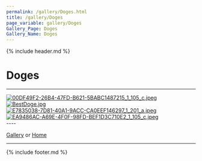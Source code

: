 ```yaml
---
permalink: /gallery/Doges.html
title: /gallery/Doges
page_variable: gallery/Doges
Gallery_Page: Doges
Gallery_Name: Doges
---
```



{% include header.md %}

# Doges

----
<div class="image-container-Doges ImgContainer">
<a href="Doges/resized-00DF49F2-26B4-47FD-B621-5BABC1487215_1_105_c.jpeg" data-fancybox="gallery/Thumbnails/thumbnail-Doges-00DF49F2-26B4-47FD-B621-5BABC1487215_1_105_c.jpeg" data-caption="00DF49F2-26B4-47FD-B621-5BABC1487215_1_105_c.jpeg">
    <img class="image-thumb" src="https://example.pauliver.com/gallery/Thumbnails/thumbnail-Doges-00DF49F2-26B4-47FD-B621-5BABC1487215_1_105_c.jpeg" alt="00DF49F2-26B4-47FD-B621-5BABC1487215_1_105_c.jpeg" />
</a>
<a href="Doges/resized-BestDoge.jpg" data-fancybox="gallery/Thumbnails/thumbnail-Doges-BestDoge.jpg" data-caption="BestDoge.jpg">
    <img class="image-thumb" src="https://example.pauliver.com/gallery/Thumbnails/thumbnail-Doges-BestDoge.jpg" alt="BestDoge.jpg" />
</a>
<a href="Doges/resized-E7835038-7D81-40A1-9ACC-CA0EEF146297_1_201_a.jpeg" data-fancybox="gallery/Thumbnails/thumbnail-Doges-E7835038-7D81-40A1-9ACC-CA0EEF146297_1_201_a.jpeg" data-caption="E7835038-7D81-40A1-9ACC-CA0EEF146297_1_201_a.jpeg">
    <img class="image-thumb" src="https://example.pauliver.com/gallery/Thumbnails/thumbnail-Doges-E7835038-7D81-40A1-9ACC-CA0EEF146297_1_201_a.jpeg" alt="E7835038-7D81-40A1-9ACC-CA0EEF146297_1_201_a.jpeg" />
</a>
<a href="Doges/resized-EA9486AC-A69E-4F0F-98FD-BEF1D3C710E2_1_105_c.jpeg" data-fancybox="gallery/Thumbnails/thumbnail-Doges-EA9486AC-A69E-4F0F-98FD-BEF1D3C710E2_1_105_c.jpeg" data-caption="EA9486AC-A69E-4F0F-98FD-BEF1D3C710E2_1_105_c.jpeg">
    <img class="image-thumb" src="https://example.pauliver.com/gallery/Thumbnails/thumbnail-Doges-EA9486AC-A69E-4F0F-98FD-BEF1D3C710E2_1_105_c.jpeg" alt="EA9486AC-A69E-4F0F-98FD-BEF1D3C710E2_1_105_c.jpeg" />
</a>
</div>
----


[Gallery]( ./index.html)
  or 
[Home]( ../)

----

<script>

{% include single-gallery.js %}

SetupGallery(".image-container-Doges ImgContainer");

</script>

{% include footer.md %}

<!-- created on 03/11/2020 7:57 PM -->
